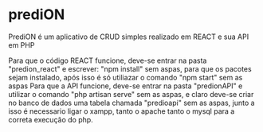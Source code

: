 # prediON
PrediON é um aplicativo de CRUD simples realizado em REACT e sua API em PHP


Para que o código REACT funcione, deve-se entrar na pasta "predion_react" e escrever: "npm install" sem aspas, para que os pacotes sejam instalado, após isso é só utiliazar o comando "npm start" sem as aspas
Para que a API funcione, deve-se entrar na pasta "predionAPI" e utilizar o comando "php artisan serve" sem as aspas, e claro deve-se criar no banco de dados uma tabela chamada "predioapi" sem as aspas, junto a isso é necessario ligar o xampp, tanto o apache tanto o mysql para a correta execução do php.
